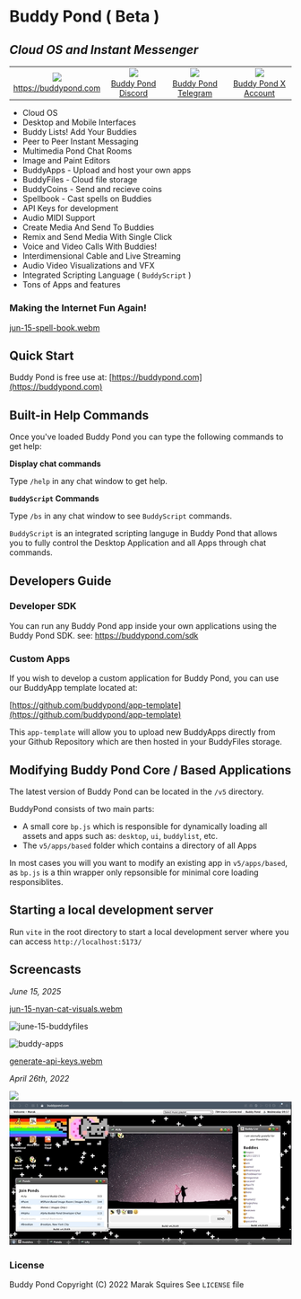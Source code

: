 # Buddy Pond ( Beta )

## *Cloud OS and Instant Messenger*

<table>
  <tr>
    <td align="center">
      <a href="https://buddypond.com">
        <img src="https://github.com/user-attachments/assets/af99f540-09c4-48c5-a3a2-e2194e3e7c9e" width="150"/><br/>
        https://buddypond.com
      </a>
    </td>
    <td align="center">
      <a href="https://discord.gg/s7vrhN4grW">
        <img src="https://github.com/user-attachments/assets/3907ff42-1be8-4bec-bae1-a14c694b3ee9" width="150"/><br/>
        Buddy Pond Discord
      </a>
    </td>
    <td align="center">
      <a href="https://t.me/BuddyPond">
        <img src="https://github.com/user-attachments/assets/ce746677-8ae1-4a69-b3ec-6969033403d5" width="150"/><br/>
        Buddy Pond Telegram
      </a>
    </td>
        <td align="center">
      <a href="https://x.com/hopon_buddypond">
        <img src="https://github.com/user-attachments/assets/0bafcb88-85fb-4857-89f5-caae3d2df6a9" width="150"/><br/>
        Buddy Pond X Account
      </a>
    </td>
  </tr>
</table>


 - Cloud OS
 - Desktop and Mobile Interfaces
 - Buddy Lists! Add Your Buddies
 - Peer to Peer Instant Messaging
 - Multimedia Pond Chat Rooms
 - Image and Paint Editors 
 - BuddyApps - Upload and host your own apps
 - BuddyFiles - Cloud file storage
 - BuddyCoins - Send and recieve coins
 - Spellbook - Cast spells on Buddies
 - API Keys for development
 - Audio MIDI Support
 - Create Media And Send To Buddies
 - Remix and Send Media With Single Click
 - Voice and Video Calls With Buddies!
 - Interdimensional Cable and Live Streaming
 - Audio Video Visualizations and VFX
 - Integrated Scripting Language ( `BuddyScript` )
 - Tons of Apps and features


###  Making the Internet Fun Again!

[jun-15-spell-book.webm](https://github.com/user-attachments/assets/7754495f-dd39-42d0-b933-6f5058f7ab0c)

## Quick Start

Buddy Pond is free use at: [https://buddypond.com](https://buddypond.com)

## Built-in Help Commands

Once you've loaded Buddy Pond you can type the following commands to get help:

**Display chat commands**

Type `/help` in any chat window to get help.

**`BuddyScript` Commands**

Type `/bs` in any chat window to see `BuddyScript` commands.


`BuddyScript` is an integrated scripting languge in Buddy Pond that allows you to fully control the Desktop Application and all Apps through chat commands.

## Developers Guide

### Developer SDK

You can run any Buddy Pond app inside your own applications using the Buddy Pond SDK. see: https://buddypond.com/sdk

### Custom Apps

If you wish to develop a custom application for Buddy Pond, you can use our BuddyApp template located at:

[https://github.com/buddypond/app-template](https://github.com/buddypond/app-template)

This `app-template` will allow you to upload new BuddyApps directly from your Github Repository which are then hosted in your BuddyFiles storage.

## Modifying Buddy Pond Core / Based Applications

The latest version of Buddy Pond can be located in the `/v5` directory.

BuddyPond consists of two main parts:

  - A small core `bp.js` which is responsible for dynamically loading all assets and apps such as:  `desktop`, `ui`, `buddylist`, etc.
  - The `v5/apps/based` folder which contains a directory of all Apps

In most cases you will you want to modify an existing app in `v5/apps/based`, as `bp.js` is a thin wrapper only repsonsible for minimal core loading responsiblites.

## Starting a local development server

Run `vite` in the root directory to start a local development server where you can access `http://localhost:5173/`


## Screencasts

*June 15, 2025*

[jun-15-nyan-cat-visuals.webm](https://github.com/user-attachments/assets/44870005-62c2-43a1-a8d4-961bcf0925a7)

<img width="1484" alt="june-15-buddyfiles" src="https://github.com/user-attachments/assets/26064549-dbb2-4095-bfe9-ec10113df33c" />


![buddy-apps](https://github.com/user-attachments/assets/c5f06d1c-bef4-4ffb-82e1-2e7857689efd)

[generate-api-keys.webm](https://github.com/user-attachments/assets/6294550b-68e8-4483-a3bc-8d825164916f)


*April 26th, 2022*

<img src="https://buddypond.com/desktop/assets/images/misc/alpha-youtube.jpeg"/>
<a href="https://buddypond.com"><img src="https://github.com/Marak/buddypond-assets/raw/master/promo/buddypond-demo-april-2022.gif"/></a>


### License
Buddy Pond Copyright (C) 2022 Marak Squires
See `LICENSE` file